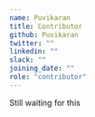 ```yaml
---
name: Puvikaran
title: Contributor
github: Puvikaran
twitter: ""
linkedin: ""
slack: ""
joining_date: ""
role: "contributor"
---
```


Still waiting for this
